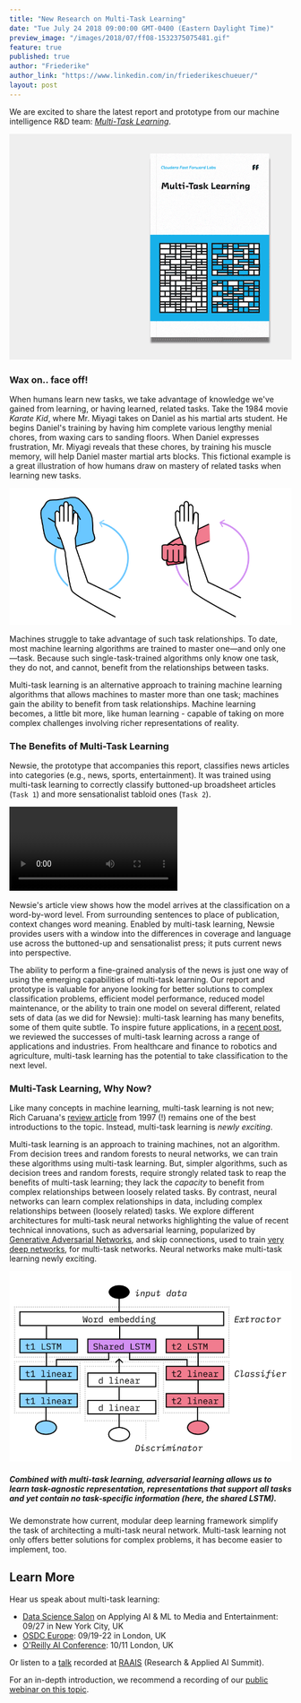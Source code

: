 ```yaml
---
title: "New Research on Multi-Task Learning"
date: "Tue July 24 2018 09:00:00 GMT-0400 (Eastern Daylight Time)"
preview_image: "/images/2018/07/ff08-1532375075481.gif"
feature: true
published: true
author: "Friederike"
author_link: "https://www.linkedin.com/in/friederikeschueuer/"
layout: post
---
```


We are excited to share the latest report and prototype from our machine
intelligence R&D team: [_Multi-Task Learning_](https://www.cloudera.com/products/fast-forward-labs-research/latest-research.html).

![FF08 Multi-Task Learning](/images/2018/07/ff08-1532375075481.gif)

### Wax on.. face off!
When humans learn new tasks, we take advantage of knowledge we've gained from
learning, or having learned, related tasks. Take the 1984 movie _Karate Kid_,
where Mr. Miyagi takes on Daniel as his martial arts student. He begins
Daniel's training by having him complete various lengthy menial chores, from
waxing cars to sanding floors. When Daniel expresses frustration, Mr. Miyagi
reveals that these chores, by training his muscle memory, will help Daniel
master martial arts blocks. This fictional example is a great illustration of
how humans draw on mastery of related tasks when learning new tasks.

![Karate Kid illustration of multi-task benefits](/images/2018/07/02_01-1532375153419.png)

Machines struggle to take advantage of such task relationships. To date, most
machine learning algorithms are trained to master one—and only one—task.
Because such single-task-trained algorithms only know one task, they do not,
and cannot, benefit from the relationships between tasks. 

Multi-task learning is an alternative approach to training machine learning
algorithms that allows machines to master more than one task; machines gain the
ability to benefit from task relationships. Machine learning becomes, a little
bit more, like human learning - capable of taking on more complex challenges
involving richer representations of reality.

### The Benefits of Multi-Task Learning
Newsie, the prototype that accompanies this report, classifies news articles
into categories (e.g., news, sports, entertainment). It was trained using
multi-task learning to correctly classify buttoned-up broadsheet articles
(`Task 1`) and more sensationalist tabloid ones (`Task 2`). 

<div class="html-video-holder
"><video src="https://fastforwardlabs.github.io/visuals/shared/ff08/ff08-newsie.mp4" loop="true" autoplay="true" controls="true"></video></div>

Newsie's article view shows how the model arrives at the classification on a
word-by-word level. From surrounding sentences to place of publication,
context changes word meaning. Enabled by multi-task learning, Newsie provides
users with a window into the differences in coverage and language use across
the buttoned-up and sensationalist press; it puts current news into
perspective.

The ability to perform a fine-grained analysis of the news is just one way of
using the emerging capabilities of multi-task learning. Our report and
prototype is valuable for anyone looking for better solutions to complex
classification problems, efficient model performance, reduced model
maintenance, or the ability to train one model on several different, related
sets of data (as we did for Newsie): multi-task learning has many benefits,
some of them quite subtle. To inspire future applications, in a [recent
post](http://blog.fastforwardlabs.com/2018/06/26/supercharging-classification-the-value-of-multitask-learning.html),
we reviewed the successes of multi-task learning across a range of applications
and industries. From healthcare and finance to robotics and agriculture,
multi-task learning has the potential to take classification to the next level.

### Multi-Task Learning, Why Now?
Like many concepts in machine learning, multi-task learning is not new; Rich
Caruana's [review
article](https://link.springer.com/article/10.1023/A:1007379606734) from 1997
(!) remains one of the best introductions to the topic. Instead, multi-task
learning is *newly exciting*.

Multi-task learning is an approach to training machines, not an algorithm. From
decision trees and random forests to neural networks, we can train these
algorithms using multi-task learning. But, simpler algorithms, such as decision
trees and random forests, require strongly related task to reap the benefits of
multi-task learning; they lack the *capacity* to benefit from complex
relationships between loosely related tasks. By contrast, neural networks can
learn complex relationships in data, including complex relationships between
(loosely related) tasks. We explore different architectures for multi-task
neural networks highlighting the value of recent technical innovations, such as
adversarial learning, popularized by [Generative Adversarial
Networks](https://arxiv.org/abs/1406.2661), and skip connections, used to train
[very deep
networks](http://papers.nips.cc/paper/5850-training-very-deep-networks), for
multi-task networks. Neural networks make multi-task learning newly exciting.

![](/images/2018/07/03_11-1532375456175.png)
##### Combined with multi-task learning, adversarial learning allows us to learn task-agnostic representation, representations that support all tasks and yet contain no task-specific information (here, the shared LSTM). 

We demonstrate how current, modular deep learning framework simplify the task
of architecting a multi-task neural network. Multi-task learning not only
offers better solutions for complex problems, it has become easier to
implement, too.

## Learn More

Hear us speak about multi-task learning:

 - [Data Science Salon](https://datascience.salon/ny9-18/) on Applying AI & ML to Media and Entertainment: 09/27 in New York City, UK
 - [OSDC Europe](https://odsc.com/london): 09/19-22 in London, UK
 - [O'Reilly AI Conference](https://conferences.oreilly.com/artificial-intelligence/ai-eu/public/schedule/detail/70266): 10/11 London, UK

Or listen to a [talk](https://www.youtube.com/watch?v=7lvtoDfDvHs&feature=youtu.be) recorded
at [RAAIS](https://raais.co/) (Research & Applied AI Summit). 

For an in-depth introduction, we recommend a recording of our [public webinar on this topic](https://www.cloudera.com/content/dam/www/marketing/resources/webinars/Multi-task-learning-recorded-webinar.png.landing.html).